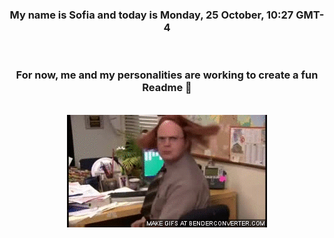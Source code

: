 


<div align="center">
<h3 >My name is Sofia and today is Monday, 25 October, 10:27 GMT-4</h3><br>
<h3 >For now, me and my personalities are working to create a fun Readme 👋
</h3><br>
<img src='img/dwight.gif' alt='working...'/>
</div>
